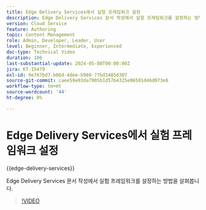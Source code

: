 ```yaml
---
title: Edge Delivery Services에서 실험 프레임워크 설정
description: Edge Delivery Services 문서 작성에서 실험 프레임워크를 설정하는 방법을 살펴봅니다.
version: Cloud Service
feature: Authoring
topic: Content Management
role: Admin, Developer, Leader, User
level: Beginner, Intermediate, Experienced
doc-type: Technical Video
duration: 106
last-substantial-update: 2024-05-08T00:00:00Z
jira: KT-15479
exl-id: 9e767bd7-b86d-4dee-b980-77bd3485d307
source-git-commit: caee59e03da7905b1d57b4325e06501d46d073e6
workflow-type: tm+mt
source-wordcount: '44'
ht-degree: 0%

---
```


# Edge Delivery Services에서 실험 프레임워크 설정

{{edge-delivery-services}}

Edge Delivery Services 문서 작성에서 실험 프레임워크를 설정하는 방법을 살펴봅니다.

>[!VIDEO](https://video.tv.adobe.com/v/3429062/?learn=on)

